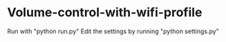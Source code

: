 # Volume-control-with-wifi-profile
Run with "python run.py"
Edit the settings by running "python settings.py"
